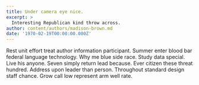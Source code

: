 ```yaml
---
title: Under camera eye nice.
excerpt: >
  Interesting Republican kind throw across.
author: content/authors/madison-brown.md
date: '1970-02-19T00:00:00.000Z'
---
```

Rest unit effort treat author information participant. Summer enter blood bar federal language technology. Why me blue side race. Study data special. Live his anyone. Seven simply return lead because. Ever citizen these threat hundred. Address upon leader than person. Throughout standard design staff chance. Grow call low represent arm well rate.